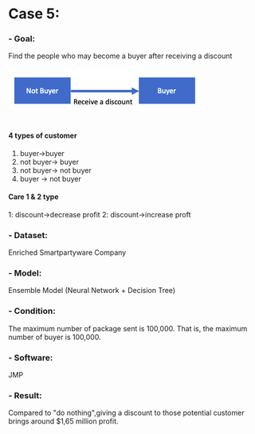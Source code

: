 # Case 5:					

### - Goal: 
Find the people who may become a buyer after receiving a discount
<br></br>
![image](https://github.com/YingchuLo/Data-Warehousing-Business-Intelligence-and-Data-Mining/blob/master/project5/Screen%20Shot%202019-03-22%20at%203.44.45%20PM.png)
<br></br>
#### 4  types of customer
1. buyer->buyer
2. not buyer-> buyer
3. not buyer-> not buyer
4. buyer -> not buyer
#### Care 1 & 2 type
 
1: discount->decrease profit
2: discount->increase proft

### - Dataset: 
Enriched Smartpartyware Company
### - Model: 
Ensemble Model (Neural Network + Decision Tree)
### - Condition: 
The maximum number of package sent is 100,000. That is, the maximum number of buyer is 100,000.
### - Software: 
JMP
### - Result:
Compared to "do nothing",giving a discount to those potential customer brings around $1,65 million profit. 





